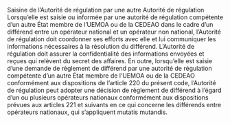 Saisine de l’Autorité de régulation par une autre Autorité de régulation
Lorsqu’elle est saisie ou informée par une autorité de régulation compétente d’un autre État membre de l’UEMOA ou de la CEDEAO dans le cadre d’un différend entre un opérateur national et un opérateur non national, l’Autorité de régulation doit coordonner ses efforts avec elle et lui communiquer les informations nécessaires à la résolution du différend. L’Autorité de régulation doit assurer la confidentialité des informations envoyées et reçues qui relèvent du secret des affaires.
En outre, lorsqu’elle est saisie d’une demande de règlement de différend par une autorité de régulation compétente d’un autre État membre de l’UEMOA ou de la CEDEAO conformément aux dispositions de l’article 220 du présent code, l’Autorité de régulation peut adopter une décision de règlement de différend à l’égard d’un ou plusieurs opérateurs nationaux conformément aux dispositions prévues aux articles 221 et suivants en ce qui concerne les différends entre opérateurs nationaux, qui s’appliquent mutatis mutandis.
